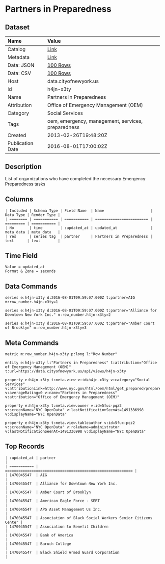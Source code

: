 # Partners in Preparedness

## Dataset

| Name | Value |
| :--- | :---- |
| Catalog | [Link](https://catalog.data.gov/dataset/oem-partners-in-preparedness-c3f0e) |
| Metadata | [Link](https://data.cityofnewyork.us/api/views/h4jn-x3ty) |
| Data: JSON | [100 Rows](https://data.cityofnewyork.us/api/views/h4jn-x3ty/rows.json?max_rows=100) |
| Data: CSV | [100 Rows](https://data.cityofnewyork.us/api/views/h4jn-x3ty/rows.csv?max_rows=100) |
| Host | data.cityofnewyork.us |
| Id | h4jn-x3ty |
| Name | Partners in Preparedness |
| Attribution | Office of Emergency Management (OEM) |
| Category | Social Services |
| Tags | oem, emergency, management, services, preparedness |
| Created | 2013-02-26T19:48:20Z |
| Publication Date | 2016-08-01T17:00:02Z |

## Description

List of orgarnizations who have completed the necessary Emergency Preparedness tasks

## Columns

```ls
| Included | Schema Type | Field Name  | Name                     | Data Type | Render Type |
| ======== | =========== | =========== | ======================== | ========= | =========== |
| No       | time        | :updated_at | updated_at               | meta_data | meta_data   |
| Yes      | series tag  | partner     | Partners in Preparedness | text      | text        |
```

## Time Field

```ls
Value = updated_at
Format & Zone = seconds
```

## Data Commands

```ls
series e:h4jn-x3ty d:2016-08-01T09:59:07.000Z t:partner=AIG m:row_number.h4jn-x3ty=1

series e:h4jn-x3ty d:2016-08-01T09:59:07.000Z t:partner="Alliance for Downtown New York Inc." m:row_number.h4jn-x3ty=2

series e:h4jn-x3ty d:2016-08-01T09:59:07.000Z t:partner="Amber Court of Brooklyn" m:row_number.h4jn-x3ty=3
```

## Meta Commands

```ls
metric m:row_number.h4jn-x3ty p:long l:"Row Number"

entity e:h4jn-x3ty l:"Partners in Preparedness" t:attribution="Office of Emergency Management (OEM)" t:url=https://data.cityofnewyork.us/api/views/h4jn-x3ty

property e:h4jn-x3ty t:meta.view v:id=h4jn-x3ty v:category="Social Services" v:attributionLink=http://www.nyc.gov/html/oem/html/get_prepared/prepared_partnersinprep_list.shtml v:averageRating=0 v:name="Partners in Preparedness" v:attribution="Office of Emergency Management (OEM)"

property e:h4jn-x3ty t:meta.view.owner v:id=5fuc-pqz2 v:screenName="NYC OpenData" v:lastNotificationSeenAt=1491336998 v:displayName="NYC OpenData"

property e:h4jn-x3ty t:meta.view.tableauthor v:id=5fuc-pqz2 v:screenName="NYC OpenData" v:roleName=administrator v:lastNotificationSeenAt=1491336998 v:displayName="NYC OpenData"
```

## Top Records

```ls
| :updated_at | partner                                                    | 
| =========== | ========================================================== | 
| 1470045547  | AIG                                                        | 
| 1470045547  | Alliance for Downtown New York Inc.                        | 
| 1470045547  | Amber Court of Brooklyn                                    | 
| 1470045547  | American Eagle Force - SERT                                | 
| 1470045547  | APG Asset Management Us Inc.                               | 
| 1470045547  | Association of Black Social Workers Senior Citizens Center | 
| 1470045547  | Association to Benefit Children                            | 
| 1470045547  | Bank of America                                            | 
| 1470045547  | Baruch College                                             | 
| 1470045547  | Black Shield Armed Guard Corporation                       | 
```